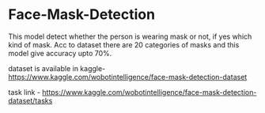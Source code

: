 # Face-Mask-Detection

This model detect whether the person is wearing mask or not, if yes which kind of mask. Acc to dataset there are 20 categories of masks and this model give accuracy upto 70%.

dataset is available in kaggle-
https://www.kaggle.com/wobotintelligence/face-mask-detection-dataset

task link - 
https://www.kaggle.com/wobotintelligence/face-mask-detection-dataset/tasks
